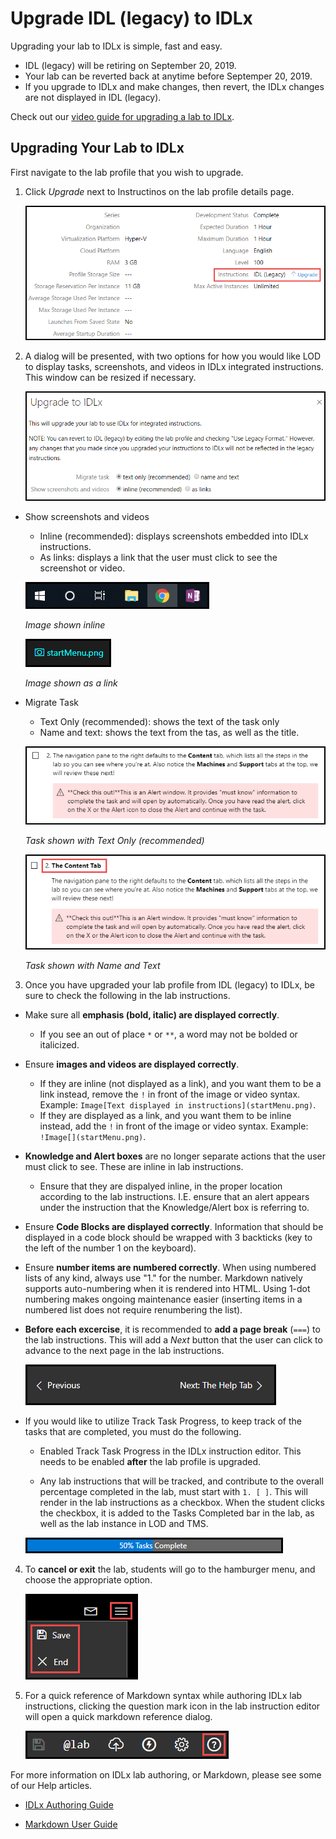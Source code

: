# Upgrade IDL (legacy) to IDLx

Upgrading your lab to IDLx is simple, fast and easy. 

- IDL (legacy) will be retiring on September 20, 2019.
- Your lab can be reverted back at anytime before Septemper 20, 2019.  
- If you upgrade to IDLx and make changes, then revert, the IDLx changes are not displayed in IDL (legacy).

Check out our [video guide for upgrading a lab to IDLx](https://www.youtube.com/watch?v=T3Pbgy_wviI).

## Upgrading Your Lab to IDLx

First navigate to the lab profile that you wish to upgrade. 

1. Click _Upgrade_ next to Instructinos on the lab profile details page. 

    ![](images/upgrade-button.png)

1. A dialog will be presented, with two options for how you would like LOD to display tasks, screenshots, and videos in IDLx integrated instructions. This window can be resized if necessary. 

    ![](images/upgrade-dialog.png)


- Show screenshots and videos
    - Inline (recommended): displays screenshots embedded into IDLx instructions.
    - As links: displays a link that the user must click to see the screenshot or video.

    ![](images/start-menu.png)

    _Image shown inline_

    ![](images/displayed-as-link.png)

    _Image shown as a link_

- Migrate Task 
    - Text Only (recommended): shows the text of the task only
    - Name and text: shows the text from the tas, as well as the title.

    ![](images/tasks-without-name.png)

    _Task shown with Text Only (recommended)_

    ![](images/tasks-with-name.png)

    _Task shown with Name and Text_

3. Once you have upgraded your lab profile from IDL (legacy) to IDLx, be sure to check the following in the lab instructions. 

- Make sure all **emphasis (bold, italic) are displayed correctly**. 
    - If you see an out of place ```*``` or ```**```, a word may not be bolded or italicized. 

- Ensure **images and videos are displayed correctly**. 
    - If they are inline (not displayed as a link), and you want them to be a link instead, remove the ```!``` in front of the image or video syntax. Example: ```Image[Text displayed in instructions](startMenu.png)```.
    - If they are displayed as a link, and you want them to be inline instead, add the ```!``` in front of the image or video syntax. Example: ```!Image[](startMenu.png)```.

- **Knowledge and Alert boxes** are no longer separate actions that the user must click to see. These are inline in lab instructions. 
    - Ensure that they are dispalyed inline, in the proper location according to the lab instructions. I.E. ensure that an alert appears under the instruction that the Knowledge/Alert box is referring to. 

- Ensure **Code Blocks are displayed correctly**. Information that should be displayed in a code block should be wrapped with 3 backticks (key to the left of the number 1 on the keyboard).

- Ensure **number items are numbered correctly**. When using numbered lists of any kind, always use "1." for the number. Markdown natively supports auto-numbering when it is rendered into HTML. Using 1-dot numbering makes ongoing maintenance easier (inserting items in a numbered list does not require renumbering the list).

- **Before each excercise**, it is recommended to **add a page break** (```===```) to the lab instructions. This will add a _Next_ button that the user can click to advance to the next page in the lab instructions. 

    ![](images/next-and-previous-buttons.png)

- If you would like to utilize Track Task Progress, to keep track of the tasks that are completed, you must do the following. 

    - Enabled Track Task Progress in the IDLx instruction editor. This needs to be enabled **after** the lab profile is upgraded. 

    - Any lab instructions that will be tracked, and contribute to the overall percentage completed in the lab, must start with ```1. [ ]```. This will render in the lab instructions as a checkbox. When the student clicks the checkbox, it is added to the Tasks Completed bar in the lab, as well as the lab instance in LOD and TMS. 

    ![](images/tasks-complete.png)

4. To **cancel or exit** the lab, students will go to the hamburger menu, and choose the appropriate option. 

    ![](images/end-lab-button.png)

5. For a quick reference of Markdown syntax while authoring IDLx lab instructions, clicking the question mark icon in the lab instruction editor will open a quick markdown reference dialog. 

    ![](images/markdown-quick-reference-button.png)

For more information on IDLx lab authoring, or Markdown, please see some of our Help articles. 

- [IDLx Authoring Guide](https://docs.learnondemandsystems.com/guides/idl2/idlv2-authoring-guide-and-best-practice.md)

- [Markdown User Guide](https://docs.learnondemandsystems.com/guides/idl2/markdown-user-guide.md)
